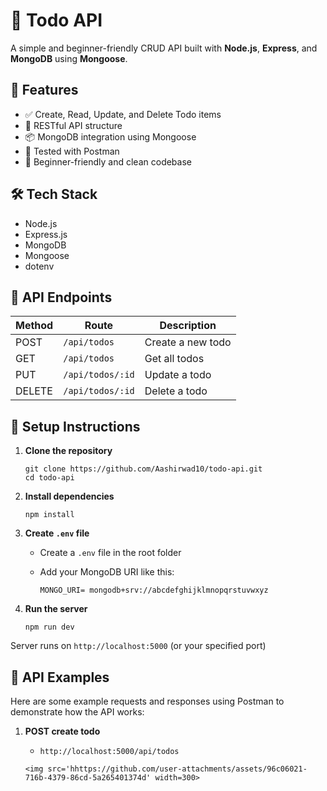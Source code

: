 # 📝 Todo API

A simple and beginner-friendly CRUD API built with **Node.js**, **Express**, and **MongoDB** using **Mongoose**.

## 🚀 Features

- ✅ Create, Read, Update, and Delete Todo items
- 🧱 RESTful API structure
- 📦 MongoDB integration using Mongoose
- 🧪 Tested with Postman
- 🌱 Beginner-friendly and clean codebase

## 🛠️ Tech Stack

- Node.js
- Express.js
- MongoDB
- Mongoose
- dotenv

## 📮 API Endpoints

| Method | Route             | Description          |
|--------|-------------------|----------------------|
| POST   | `/api/todos`      | Create a new todo    |
| GET    | `/api/todos`      | Get all todos        |
| PUT    | `/api/todos/:id`  | Update a todo        |
| DELETE | `/api/todos/:id`  | Delete a todo        |

## 🔧 Setup Instructions

1. **Clone the repository**

    ```
    git clone https://github.com/Aashirwad10/todo-api.git
    cd todo-api
    ```
2. **Install dependencies**

    ```
    npm install
    ```

3. **Create `.env` file**

    - Create a `.env` file in the root folder
    - Add your MongoDB URI like this:

      ```
      MONGO_URI= mongodb+srv://abcdefghijklmnopqrstuvwxyz
      ```

4. **Run the server**

    ```
    npm run dev
    ```

Server runs on `http://localhost:5000` (or your specified port)

## 📸 API Examples
    
Here are some example requests and responses using Postman to demonstrate how the API works:

1. **POST create todo**

    - `http://localhost:5000/api/todos` 
     
    ```
    <img src='hhttps://github.com/user-attachments/assets/96c06021-716b-4379-86cd-5a265401374d' width=300>
    ```


